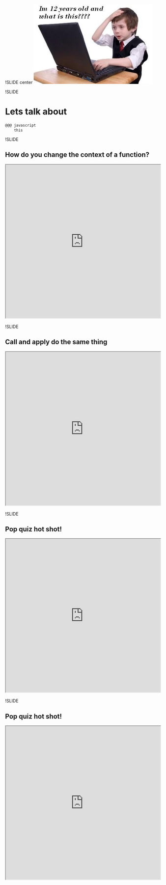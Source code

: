 !SLIDE center
![](I_m12YearsOld.jpg)


!SLIDE 


# Lets talk about  

    @@@ javascript
        this

!SLIDE 
##  How do you change the context of a function?
<iframe style="width: 100%; height: 500px" src="http://jsfiddle.net/rauhryan/hs7D9/embedded/js,result/presentation"></iframe>

!SLIDE 
##  Call and apply do the same thing
<iframe style="width: 100%; height: 500px" src="http://jsfiddle.net/rauhryan/b4yN7/embedded/js,result/presentation"></iframe>

!SLIDE 
##  Pop quiz hot shot!
<iframe style="width: 100%; height: 500px" src="http://jsfiddle.net/rauhryan/7b5uP/embedded/js,result/presentation"></iframe>

!SLIDE 
##  Pop quiz hot shot!
<iframe style="width: 100%; height: 500px" src="http://jsfiddle.net/rauhryan/VVbQM/embedded/js,result/presentation"></iframe>


